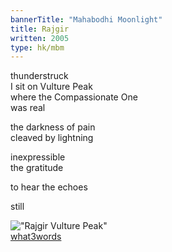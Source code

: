 ```yaml
---
bannerTitle: "Mahabodhi Moonlight" 
title: Rajgir
written: 2005
type: hk/mbm
---
```


thunderstruck  
I sit on Vulture Peak  
where the Compassionate One  
was real
 
the darkness of pain  
cleaved by lightning  

inexpressible  
the gratitude

to hear the echoes  

still

!["Rajgir Vulture Peak"](/images/pilg1/rajgir.jpg "Rajgir Vulture Peak")  
[what3words](https://what3words.com/emblem.counts.basically)
